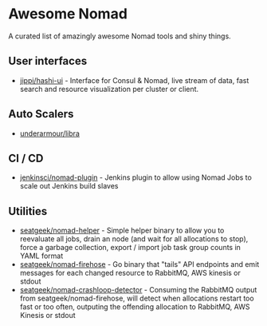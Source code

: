 # Awesome Nomad

A curated list of amazingly awesome Nomad tools and shiny things.

## User interfaces

- [jippi/hashi-ui](https://github.com/jippi/hashi-ui) - Interface for Consul & Nomad, live stream of data, fast search and resource visualization per cluster or client. 

## Auto Scalers

- [underarmour/libra](https://github.com/underarmour/libra)

## CI / CD

- [jenkinsci/nomad-plugin](https://github.com/jenkinsci/nomad-plugin) - Jenkins plugin to allow using Nomad Jobs to scale out Jenkins build slaves

## Utilities 

- [seatgeek/nomad-helper](https://github.com/seatgeek/nomad-helper) - Simple helper binary to allow you to reevaluate all jobs, drain an node (and wait for all allocations to stop), force a garbage collection, export / import job task group counts in YAML format
- [seatgeek/nomad-firehose](https://github.com/seatgeek/nomad-firehose) - Go binary that "tails" API endpoints and emit messages for each changed resource to RabbitMQ, AWS kinesis or stdout
- [seatgeek/nomad-crashloop-detector](https://github.com/seatgeek/nomad-crashloop-detector) - Consuming the RabbitMQ output from seatgeek/nomad-firehose, will detect when allocations restart too fast or too often, outputing the offending allocation to RabbitMQ, AWS Kinesis or stdout
